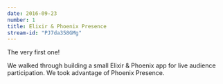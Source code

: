 ```yaml
---
date: 2016-09-23
number: 1
title: Elixir & Phoenix Presence
stream-id: "PJ7da358GMg"
---
```

The very first one!

We walked through building a small Elixir & Phoenix app for live audience participation. We took advantage of Phoenix Presence.
